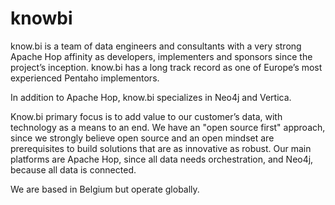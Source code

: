 # knowbi

know.bi is a team of data engineers and consultants with a very strong Apache Hop affinity as developers, implementers and sponsors since the project’s inception. know.bi has a long track record as one of Europe’s most experienced Pentaho implementors.

In addition to Apache Hop, know.bi specializes in Neo4j and Vertica.

Know.bi primary focus is to add value to our customer’s data, with technology as a means to an end. We have an "open source first" approach, since we strongly believe open source and an open mindset are prerequisites to build solutions that are as innovative as robust. Our main platforms are Apache Hop, since all data needs orchestration, and Neo4j, because all data is connected.

We are based in Belgium but operate globally.
